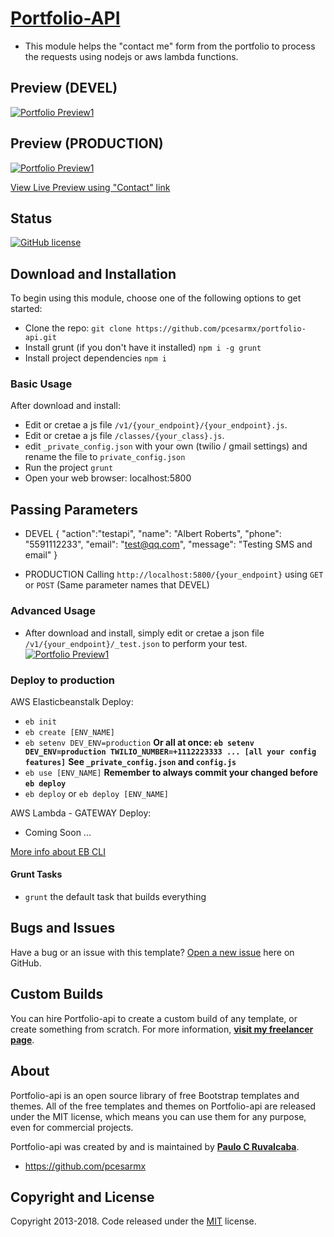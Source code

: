 # [Portfolio-API](http://api.pruvalcaba.com/)

* This module helps the "contact me" form from the portfolio to process the requests using nodejs or aws lambda functions.

## Preview (DEVEL)
[![Portfolio Preview1](https://raw.githubusercontent.com/pcesarmx/portfolio-api/master/assets/preview1.png)](#)

## Preview (PRODUCTION)
[![Portfolio Preview1](https://raw.githubusercontent.com/pcesarmx/portfolio-api/master/assets/preview3.png)](http://api.pruvalcba.com)

<a href="http://pruvalcaba.com/" target="_blank">View Live Preview using "Contact" link</a>
<!-- **[View Live Preview using "Contact Page" ](http://pruvalcaba.com/)** -->

## Status
[![GitHub license](https://img.shields.io/badge/license-MIT-blue.svg)](https://github.com/pcesarmx/portfolio/master/LICENSE)

## Download and Installation
To begin using this module, choose one of the following options to get started:
* Clone the repo: 
 `git clone https://github.com/pcesarmx/portfolio-api.git`
* Install grunt (if you don't have it installed) 
 `npm i -g grunt` 
* Install project dependencies
 `npm i`

### Basic Usage
After download and install: 
* Edit or cretae a js file `/v1/{your_endpoint}/{your_endpoint}.js`.
* Edit or cretae a js file `/classes/{your_class}.js`.
* edit `_private_config.json` with your own (twilio / gmail settings) and rename the file to `private_config.json`
* Run the project
 `grunt`
* Open your web browser: localhost:5800

## Passing Parameters

* DEVEL
 {
    "action":"testapi",
    "name": "Albert Roberts",
    "phone": "5591112233",
    "email": "test@qq.com",
    "message": "Testing SMS and email"
 }

* PRODUCTION
 Calling `http://localhost:5800/{your_endpoint}` using `GET` or `POST` (Same parameter names that DEVEL)



### Advanced Usage
* After download and install, simply edit or cretae a json file `/v1/{your_endpoint}/_test.json` to perform your test.
[![Portfolio Preview1](https://raw.githubusercontent.com/pcesarmx/portfolio-api/master/assets/preview2.png)](#)

### Deploy to production
AWS Elasticbeanstalk Deploy:
* `eb init`
* `eb create [ENV_NAME]`
* `eb setenv DEV_ENV=production` 
**Or all at once: `eb setenv DEV_ENV=production TWILIO_NUMBER=+1112223333 ... [all your config features]`**
**See `_private_config.json` and `config.js`**
* `eb use [ENV_NAME]`
**Remember to always commit your changed before `eb deploy`**
* `eb deploy` or `eb deploy [ENV_NAME]`

AWS Lambda - GATEWAY Deploy:

* Coming Soon ...

<a href="https://docs.aws.amazon.com/elasticbeanstalk/latest/dg/eb3-cmd-commands.html" target="_blank">More info about EB CLI</a>
<!-- ***[More info about EB CLI ](https://docs.aws.amazon.com/elasticbeanstalk/latest/dg/eb3-cmd-commands.html){:target="_blank"}*** -->

#### Grunt Tasks

- `grunt` the default task that builds everything

## Bugs and Issues

Have a bug or an issue with this template? [Open a new issue](https://github.com/pcesarmx/portfolio-api/issues) here on GitHub.

## Custom Builds

You can hire Portfolio-api to create a custom build of any template, or create something from scratch. For more information, **[visit my freelancer page](http://pruvalcaba.com/)**.

## About

Portfolio-api is an open source library of free Bootstrap templates and themes. All of the free templates and themes on Portfolio-api are released under the MIT license, which means you can use them for any purpose, even for commercial projects.

Portfolio-api was created by and is maintained by **[Paulo C Ruvalcaba](http://pruvalcaba.com/)**.

* https://github.com/pcesarmx

## Copyright and License

Copyright 2013-2018. Code released under the [MIT](https://github.com/pcesarmx/portfolio-api/master/LICENSE) license.
